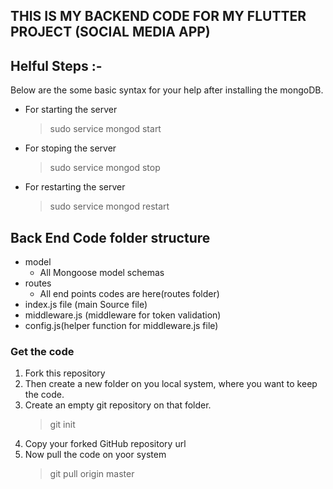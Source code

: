 ## THIS IS MY BACKEND CODE FOR MY FLUTTER PROJECT (SOCIAL MEDIA APP)

## Helful Steps :-

Below are the some basic syntax for your help after installing the mongoDB.

- For starting the server
  > sudo service mongod start
- For stoping the server
  > sudo service mongod stop
- For restarting the server
  > sudo service mongod restart

## **Back End Code folder structure**

- model
  - All Mongoose model schemas
- routes
  - All end points codes are here(routes folder)
  <!-- - uploads
  - After uploading any profile picture the image will be stored in this folder -->
- index.js file (main Source file)
- middleware.js (middleware for token validation)
- config.js(helper function for middleware.js file)

### Get the code

1. Fork this repository
2. Then create a new folder on you local system, where you want to keep the code.
3. Create an empty git repository on that folder.
   > git init
4. Copy your forked GitHub repository url
5. Now pull the code on yoor system
   > git pull origin master

